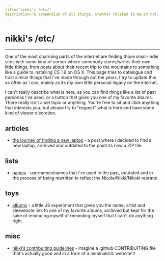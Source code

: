 ```yaml
---
title="nikki's /etc/"
description="a compendium of all things, whether related to me or not, in a small yet personal corner."
---
```


# nikki's /etc/

---

One of the most charming parts of the internet are finding those small-indie sites with some kind of corner where somebody stores/writes their own little things, from posts about their recent trip to the mountains to something like a guide to installing CS 1.6 on OS X. This page tries to catalogue and host similar things that I've made through out the years, I try to update this as often as I can, mainly as its my own little personal legacy on the internet.

I can't really describe what is here, as you can find things like a list of past personas I've used, or a button that gives you one of my favorite albums. There really isn't a set topic or anything. You're free to sit and click anything that interests you, but please try to "respect" what is here and have some kind of viewer discretion.

## articles

- [the journey of finding a new laptop](etc/newlaptop.zip) - a post where i decided to find a new laptop, archived and outdated to the point its now a ZIP file

## lists

- [names](etc/names.html) - usernames/names that i've used in the past, outdated and in the process of being rewritten to reflect the Nicole/Nikki/Nikoki rebrand

## toys

- [albums](etc/albums.html) - a little JS experiment that gives you the name, artist and sleevenote link to one of my favorite albums, archived but kept for the sake of reminding myself of reminding myself that I can't do anything right

## misc

- [nikki's contribuiting guidelines](etc/contributing.html) - imagine a .github CONTRIBUITING file that's actually good and in a form of a minimalistic website!!!
